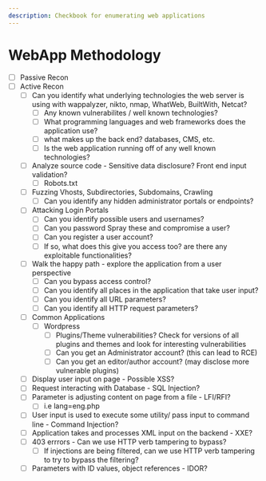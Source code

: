 ```yaml
---
description: Checkbook for enumerating web applications
---
```


# WebApp Methodology

* [ ] Passive Recon
* [ ] Active Recon
  * [ ] Can you identify what underlying technologies the web server is using with wappalyzer, nikto, nmap, WhatWeb, BuiltWith, Netcat?
    * [ ] Any known vulnerabilites / well known technologies?
    * [ ] What programming languages and web frameworks does the application use?
    * [ ] what makes up the back end? databases, CMS, etc.
    * [ ] Is the web application running off of any well known technologies?
  * [ ] Analyze source code - Sensitive data disclosure? Front end input validation?
    * [ ] Robots.txt
  * [ ] Fuzzing Vhosts, Subdirectories, Subdomains, Crawling
    * [ ] Can you identify any hidden administrator portals or endpoints?
  * [ ] Attacking Login Portals&#x20;
    * [ ] Can you identify possible users and usernames?
    * [ ] Can you password Spray these and compromise a user?
    * [ ] Can you register a user account?
    * [ ] If so, what does this give you access too? are there any exploitable functionalities?
  * [ ] Walk the happy path - explore the application from a user perspective
    * [ ] Can you bypass access control?
    * [ ] Can you identify all places in the application that take user input?
    * [ ] Can you identify all URL parameters?
    * [ ] Can you identify all HTTP request parameters?
  * [ ] Common Applications&#x20;
    * [ ] Wordpress
      * [ ] Plugins/Theme vulnerabilities? Check for versions of all plugins and themes and look for interesting vulnerabilities&#x20;
      * [ ] Can you get an Administrator account? (this can lead to RCE)
      * [ ] Can you get an editor/author account? (may disclose more vulnerable plugins)
  * [ ] Display user input on page - Possible XSS?
  * [ ] Request interacting with Database - SQL Injection?
  * [ ] Parameter is adjusting content on page from a file - LFI/RFI?
    * [ ] i.e lang=eng.php
  * [ ] User input is used to execute some utility/ pass input to command line - Command Injection?
  * [ ] Application takes and processes XML input on the backend - XXE?
  * [ ] 403 errrors - Can we use HTTP verb tampering to bypass?
    * [ ] If injections are being filtered, can we use HTTP verb tampering to try to bypass the filtering?
  * [ ] Parameters with ID values, object references - IDOR?&#x20;

